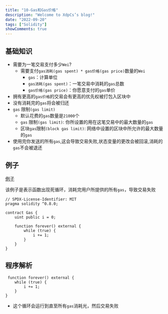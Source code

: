 ```yaml
---
title: "10-Gas和Gas价格"
description: "Welcome to XdpCs’s blog!"
date: "2022-09-20"
tags: ["Solidity"]
showComments: true
---
```


## 基础知识

* 需要为一笔交易支付多少`Wei`?
    - 需要支付`gas消耗(gas spent) * gas价格(gas price)`数量的`Wei`
        - `gas`：计算单位
        - `gas消耗(gas spent)`：一笔交易中消耗的`gas`总数
        - `gas价格(gas price)`：你愿意支付的`gas`单价
* 拥有更高的`gas价格`的交易会有更高的优先权被打包入区块中
* 没有消耗完的`gas`将会被归还
* `gas` 限制`(gas limit)`
    - 默认花费的`gas`数量是`21000`个
    - `gas` 限制`(gas limit)`: 你所设置的用在这笔交易中的最大数量的`gas`
    - 区块`gas`限制`(block gas limit)`: 网络中设置的区块中所允许的最大数量的`gas`
* 使用完你发送的所有`gas`,这会导致交易失败,状态变量的更改会被回滚,消耗的`gas`不会被退还

## 例子

[例子](https://github.com/XdpCs/Solidity-Learning/blob/master/contracts/GasAndGasPrice/Gas.sol)

该例子是表示函数出现死循环，消耗完用户所提供的所有`gas`，导致交易失败

```solidity
// SPDX-License-Identifier: MIT
pragma solidity ^0.8.0;

contract Gas {
    uint public i = 0;

    function forever() external {
        while (true) {
            i += 1;
        }
    }
}
```

## 程序解析

```solidity
 function forever() external {
    while (true) {
        i += 1;
    }
}
```

* 这个循环会运行到直至所有`gas`消耗光，然后交易失败
